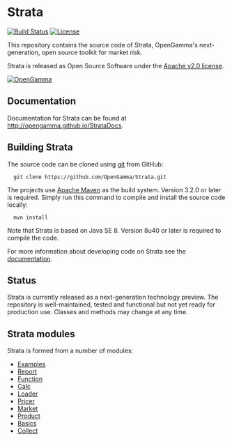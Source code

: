 Strata
======

[![Build Status](https://travis-ci.org/OpenGamma/Strata.svg?branch=master)](https://travis-ci.org/OpenGamma/Strata)
[![License](http://img.shields.io/:license-apache-blue.svg)](http://www.apache.org/licenses/LICENSE-2.0.html)

This repository contains the source code of Strata, OpenGamma's next-generation, open source toolkit for market risk.

Strata is released as Open Source Software under the
[Apache v2.0 license](http://www.apache.org/licenses/LICENSE-2.0.html). 

[![OpenGamma](http://developers.opengamma.com/res/display/default/chrome/masthead_logo.png "OpenGamma")](http://www.opengamma.com)


Documentation
-------------

Documentation for Strata can be found at http://opengamma.github.io/StrataDocs.


Building Strata
---------------

The source code can be cloned using [git](http://git-scm.com/) from GitHub:
```
  git clone https://github.com/OpenGamma/Strata.git
```

The projects use [Apache Maven](http://maven.apache.org/) as the build system.
Version 3.2.0 or later is required.
Simply run this command to compile and install the source code locally:

```
  mvn install
```

Note that Strata is based on Java SE 8.
Version 8u40 or later is required to compile the code.

For more information about developing code on Strata
see the [documentation](http://opengamma.github.io/StrataDocs).


Status
------

Strata is currently released as a next-generation technology preview.
The repository is well-maintained, tested and functional but not yet ready for production use.
Classes and methods may change at any time.


Strata modules
--------------

Strata is formed from a number of modules:

* [Examples](examples/README.md)
* [Report](modules/report/README.md)
* [Function](modules/function/README.md)
* [Calc](modules/calc/README.md)
* [Loader](modules/loader/README.md)
* [Pricer](modules/pricer/README.md)
* [Market](modules/market/README.md)
* [Product](modules/product/README.md)
* [Basics](modules/basics/README.md)
* [Collect](modules/collect/README.md)
